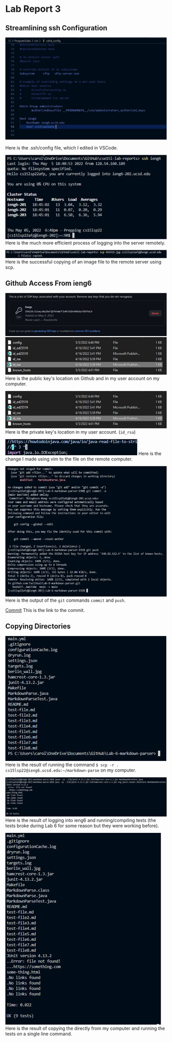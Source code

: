 # Lab Report 3

## Streamlining ssh Configuration 
![image][1]

Here is the .ssh/config file, which I edited in VSCode. 

![image][2]
Here is the much more efficient process of logging into the server remotely.

![image][3]
Here is the successful copying of an image file to the remote server using scp. 

## Github Access From ieng6
![image][4]
![image][5]
Here is the public key's location on Github and in my user account on my computer.

![image][5]
Here is the private key's location in my user account. (`id_rsa`)

![image][6]
Here is the change I made using vim to the file on the remote computer.

![image][7]
Here is the output of the `git` commands `commit` and `push`.

[Commit](https://github.com/Tactikal/Lab-6-markdown-parser/commit/8a673de2dce33e5118aa2ac89aa27be18b035eb5)
This is the link to the commit.

## Copying Directories
![image][8]
Here is the result of running the command `$ scp -r . cs15lsp22@ieng6.ucsd.edu:~/markdown-parse` on my computer.

![image][9]
Here is the result of logging into ieng6 and running/compiling tests (the tests broke during Lab 6 for some reason but they were working before).

![image][10]
Here is the result of copying the directly from my computer and running the tests on a single line command.






[1]:qdqdq.JPG
[2]:hors.JPG
[3]:glk.JPG
[4]:wgv.JPG
[5]:vkjv.JPG
[6]:oofroi.JPG
[7]:pcklear.JPG
[8]:lgne.JPG
[9]:owofwon.JPG
[10]:ognwwjgwojgn.JPG